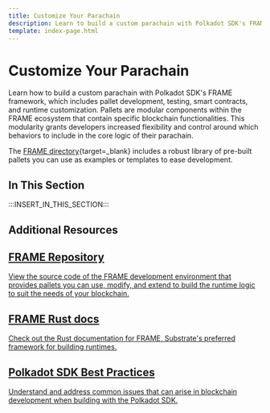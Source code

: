 ```yaml
---
title: Customize Your Parachain
description: Learn to build a custom parachain with Polkadot SDK's FRAME framework, which includes pallet development, testing, smart contracts, and runtime customization.
template: index-page.html
---
```


# Customize Your Parachain

Learn how to build a custom parachain with Polkadot SDK's FRAME framework, which includes pallet development, testing, smart contracts, and runtime customization. Pallets are modular components within the FRAME ecosystem that contain specific blockchain functionalities. This modularity grants developers increased flexibility and control around which behaviors to include in the core logic of their parachain.

The [FRAME directory](https://github.com/paritytech/polkadot-sdk/tree/{{dependencies.polkadot_sdk.stable_version}}/substrate/frame){target=\_blank} includes a robust library of pre-built pallets you can use as examples or templates to ease development.

## In This Section

:::INSERT_IN_THIS_SECTION:::

## Additional Resources

<div class="subsection-wrapper">
  <div class="card">
    <a href="https://github.com/paritytech/polkadot-sdk/tree/{{dependencies.polkadot_sdk.stable_version}}/substrate/frame" target="_blank">
      <h2 class="title">FRAME Repository</h2>
      <p class="description">View the source code of the FRAME development environment that provides pallets you can use, modify, and extend to build the runtime logic to suit the needs of your blockchain.</p>
    </a>
  </div>
    <div class="card">
    <a href="https://paritytech.github.io/polkadot-sdk/master/polkadot_sdk_docs/polkadot_sdk/frame_runtime/index.html" target="_blank">
      <h2 class="title">FRAME Rust docs</h2>
      <p class="description">Check out the Rust documentation for FRAME, Substrate's preferred framework for building runtimes.</p>
    </a>
  </div>
  <div class="card">
    <a href="https://libro.blockdeep.dev/index.html" target="_blank">
      <h2 class="title">Polkadot SDK Best Practices</h2>
      <p class="description">Understand and address common issues that can arise in blockchain development when building with the Polkadot SDK.</p>
    </a>
  </div>
</div>